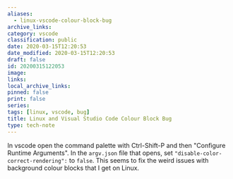 ```yaml
---
aliases:
  - linux-vscode-colour-block-bug
archive_links: 
category: vscode
classification: public
date: 2020-03-15T12:20:53
date_modified: 2020-03-15T12:20:53
draft: false
id: 20200315122053
image: 
links: 
local_archive_links: 
pinned: false
print: false
series: 
tags: [linux, vscode, bug]
title: Linux and Visual Studio Code Colour Block Bug
type: tech-note
---
```


In vscode open the command palette with Ctrl-Shift-P and then "Configure Runtime Arguments". In the `argv.json` file that opens, set `"disable-color-correct-rendering":` to `false`. This seems to fix the weird issues with background colour blocks that I get on Linux.